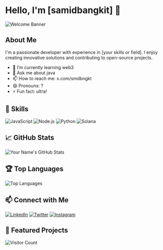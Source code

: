 # Hello, I'm [samidbangkit] 👋

![Welcome Banner](https://i.ibb.co.com/WFQLmyD/github-header-image.png)

## About Me

I'm a passionate developer with experience in [your skills or field]. I enjoy creating innovative solutions and contributing to open-source projects. 

- 🌱 I’m currently learning web3
- 💬 Ask me about java
- 📫 How to reach me: x.com/smdbngkt
- 😄 Pronouns: ?
- ⚡ Fun fact: ultra!

## 🚀 Skills

![JavaScript](https://img.shields.io/badge/-JavaScript-F7DF1E?style=flat&logo=javascript&logoColor=black)
![Node.js](https://img.shields.io/badge/-Node.js-339933?style=flat&logo=node.js&logoColor=white)
![Python](https://img.shields.io/badge/-Python-3776AB?style=flat&logo=python&logoColor=white)
![Solana](https://img.shields.io/badge/-Solana-00FFA3?style=flat&logo=solana&logoColor=white)

## 📈 GitHub Stats

![Your Name's GitHub Stats](https://github-readme-stats.vercel.app/api?username=smdbngkt&show_icons=true&theme=radical)

## 🏆 Top Languages

![Top Languages](https://github-readme-stats.vercel.app/api/top-langs/?username=smdbngkt&layout=compact&theme=radical)

## 📫 Connect with Me

[![LinkedIn](https://img.shields.io/badge/-LinkedIn-0077B5?style=flat&logo=linkedin&logoColor=white)](https://linkedin.com/in/samidbangkit)
[![Twitter](https://img.shields.io/badge/-Twitter-1DA1F2?style=flat&logo=twitter&logoColor=white)](https://twitter.com/smdbngkt)
[![Instagram](https://img.shields.io/badge/-Instagram-E4405F?style=flat&logo=instagram&logoColor=white)](https://instagram.com/samidbangkit)

## 📂 Featured Projects


![Visitor Count](https://visitor-badge.laobi.icu/badge?page_id=yourusername.yourusername)

